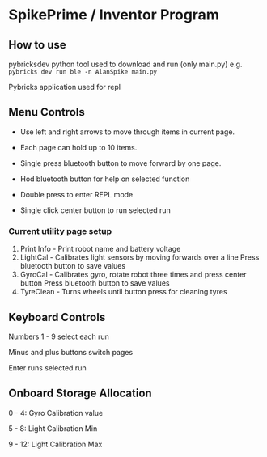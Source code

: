 # SpikePrime / Inventor Program

## How to use

pybricksdev python tool used to download and run (only main.py)
e.g. `pybricks dev run ble -n AlanSpike main.py`

Pybricks application used for repl

## Menu Controls

- Use left and right arrows to move through items in current page.
- Each page can hold up to 10 items.

- Single press bluetooth button to move forward by one page.
- Hod bluetooth button for help on selected function
- Double press to enter REPL mode

- Single click center button to run selected run

### Current utility page setup

1. Print Info - Print robot name and battery voltage
2. LightCal - Calibrates light sensors by moving forwards over a line
   Press bluetooth button to save values
3. GyroCal - Calibrates gyro, rotate robot three times and press center button
   Press bluetooth button to save values
4. TyreClean - Turns wheels until button press for cleaning tyres

## Keyboard Controls

Numbers 1 - 9 select each run

Minus and plus buttons switch pages

Enter runs selected run

## Onboard Storage Allocation

0 - 4: Gyro Calibration value

5 - 8: Light Calibration Min

9 - 12: Light Calibration Max
